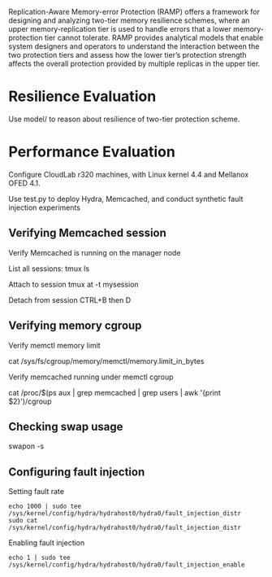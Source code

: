 Replication-Aware Memory-error Protection (RAMP) offers a framework for designing and analyzing two-tier memory resilience schemes, where an upper memory-replication tier is used to handle errors that a lower memory-protection tier cannot tolerate. RAMP provides analytical models that enable system designers and operators to understand the interaction between the two protection tiers and assess how
the lower tier’s protection strength affects the overall protection provided by multiple replicas in the upper tier. 

# Resilience Evaluation

Use model/ to reason about resilience of two-tier protection scheme. 

# Performance Evaluation

Configure CloudLab r320 machines, with Linux kernel 4.4 and Mellanox OFED 4.1.

Use test.py to deploy Hydra, Memcached, and conduct synthetic fault injection experiments

## Verifying Memcached session 

Verify Memcached is running on the manager node

List all sessions:
tmux ls

Attach to session
tmux at -t mysession

Detach from session
CTRL+B then D

## Verifying memory cgroup

Verify memctl memory limit

cat /sys/fs/cgroup/memory/memctl/memory.limit_in_bytes

Verify memcached running under memctl cgroup

cat /proc/$(ps aux | grep memcached | grep users | awk '{print $2}')/cgroup

## Checking swap usage

swapon -s

## Configuring fault injection

Setting fault rate

```
echo 1000 | sudo tee /sys/kernel/config/hydra/hydrahost0/hydra0/fault_injection_distr
sudo cat /sys/kernel/config/hydra/hydrahost0/hydra0/fault_injection_distr
```

Enabling fault injection

```
echo 1 | sudo tee /sys/kernel/config/hydra/hydrahost0/hydra0/fault_injection_enable
```
